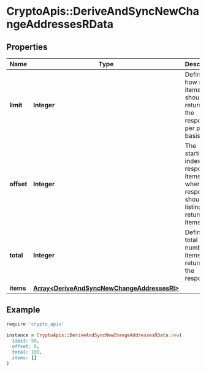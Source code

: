 # CryptoApis::DeriveAndSyncNewChangeAddressesRData

## Properties

| Name | Type | Description | Notes |
| ---- | ---- | ----------- | ----- |
| **limit** | **Integer** | Defines how many items should be returned in the response per page basis. |  |
| **offset** | **Integer** | The starting index of the response items, i.e. where the response should start listing the returned items. |  |
| **total** | **Integer** | Defines the total number of items returned in the response. |  |
| **items** | [**Array&lt;DeriveAndSyncNewChangeAddressesRI&gt;**](DeriveAndSyncNewChangeAddressesRI.md) |  |  |

## Example

```ruby
require 'crypto_apis'

instance = CryptoApis::DeriveAndSyncNewChangeAddressesRData.new(
  limit: 50,
  offset: 0,
  total: 100,
  items: []
)
```

